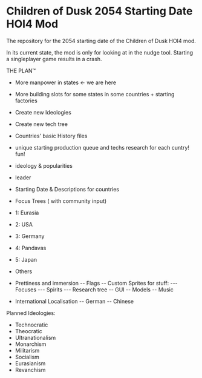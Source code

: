 # Children of Dusk 2054 Starting Date HOI4 Mod
The repository for the 2054 starting date of the Children of Dusk HOI4 mod.

In its current state, the mod is only for looking at in the nudge tool. Starting a singleplayer game results in a crash.

THE PLAN™️

- More manpower in states  <- we are here

- More building slots for some states in some countries + starting factories 

- Create new Ideologies

- Create new tech tree 

- Countries' basic History files
- unique starting production queue and techs research for each cuntry! fun!
- ideology & popularities
- leader

- Starting Date & Descriptions for countries

- Focus Trees ( with community input)
- 1: Eurasia
- 2: USA
- 3: Germany
- 4: Pandavas
- 5: Japan
- Others

- Prettiness and immersion
-- Flags
-- Custom Sprites for stuff:
--- Focuses
--- Spirits
--- Research tree
-- GUI
-- Models
-- Music

- International Localisation 
-- German
-- Chinese

Planned Ideologies:
- Technocratic
- Theocratic
- Ultranationalism
- Monarchism
- Militarism
- Socialism
- Eurasianism
- Revanchism 
